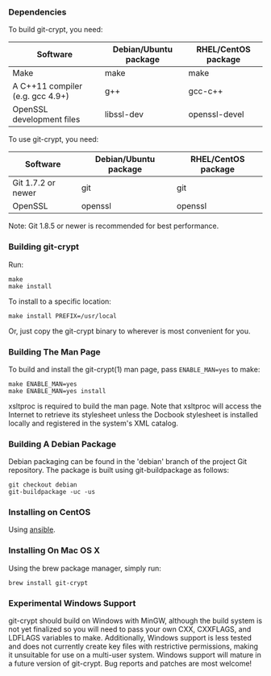 ### Dependencies

To build git-crypt, you need:

| Software                        | Debian/Ubuntu package | RHEL/CentOS package|
|---------------------------------|-----------------------|--------------------|
|Make                             | make                  | make               |
|A C++11 compiler (e.g. gcc 4.9+) | g++                   | gcc-c++            |
|OpenSSL development files        | libssl-dev            | openssl-devel      |


To use git-crypt, you need:

| Software                        | Debian/Ubuntu package | RHEL/CentOS package|
|---------------------------------|-----------------------|--------------------|
|Git 1.7.2 or newer               | git                   | git                |
|OpenSSL                          | openssl               | openssl            |

Note: Git 1.8.5 or newer is recommended for best performance.


### Building git-crypt

Run:

    make
    make install

To install to a specific location:

    make install PREFIX=/usr/local

Or, just copy the git-crypt binary to wherever is most convenient for you.


### Building The Man Page

To build and install the git-crypt(1) man page, pass `ENABLE_MAN=yes` to make:

    make ENABLE_MAN=yes
    make ENABLE_MAN=yes install

xsltproc is required to build the man page.  Note that xsltproc will access
the Internet to retrieve its stylesheet unless the Docbook stylesheet is
installed locally and registered in the system's XML catalog.


### Building A Debian Package

Debian packaging can be found in the 'debian' branch of the project Git
repository.  The package is built using git-buildpackage as follows:

    git checkout debian
    git-buildpackage -uc -us

### Installing on CentOS

Using [ansible](https://galaxy.ansible.com/030/ansible-git-crypt).

### Installing On Mac OS X

Using the brew package manager, simply run:

    brew install git-crypt

### Experimental Windows Support

git-crypt should build on Windows with MinGW, although the build system
is not yet finalized so you will need to pass your own CXX, CXXFLAGS, and
LDFLAGS variables to make.  Additionally, Windows support is less tested
and does not currently create key files with restrictive permissions,
making it unsuitable for use on a multi-user system.  Windows support
will mature in a future version of git-crypt.  Bug reports and patches
are most welcome!
